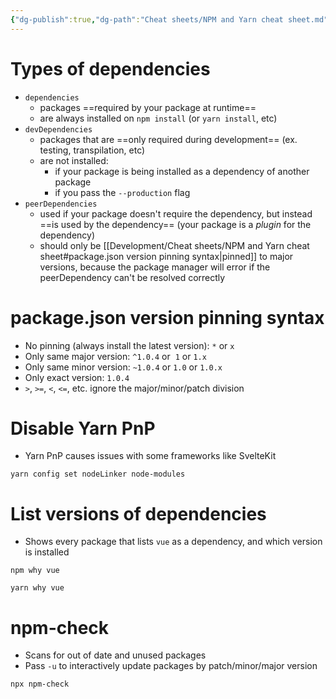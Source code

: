 ```yaml
---
{"dg-publish":true,"dg-path":"Cheat sheets/NPM and Yarn cheat sheet.md","permalink":"/cheat-sheets/npm-and-yarn-cheat-sheet/"}
---
```



# Types of dependencies

- `dependencies`
    - packages ==required by your package at runtime==
    - are always installed on `npm install` (or `yarn install`, etc)
- `devDependencies`
    - packages that are ==only required during development== (ex. testing, transpilation, etc)
    - are not installed:
        - if your package is being installed as a dependency of another package
        - if you pass the `--production` flag
- `peerDependencies`
    - used if your package doesn't require the dependency, but instead ==is used by the dependency== (your package is a *plugin* for the dependency)
    - should only be [[Development/Cheat sheets/NPM and Yarn cheat sheet#package.json version pinning syntax\|pinned]] to major versions, because the package manager will error if the peerDependency can't be resolved correctly

# package.json version pinning syntax

- No pinning (always install the latest version): `*` or `x`
- Only same major version: `^1.0.4` or  `1` or `1.x`
- Only same minor version: `~1.0.4` or `1.0` or `1.0.x`
- Only exact version: `1.0.4`
- `>`, `>=`, `<`, `<=`, etc. ignore the major/minor/patch division

# Disable Yarn PnP

- Yarn PnP causes issues with some frameworks like SvelteKit

```shell
yarn config set nodeLinker node-modules
```

# List versions of dependencies

- Shows every package that lists `vue` as a dependency, and which version is installed

```shell
npm why vue
```

```shell
yarn why vue
```

# npm-check

- Scans for out of date and unused packages
- Pass `-u` to interactively update packages by patch/minor/major version

```shell
npx npm-check
```
